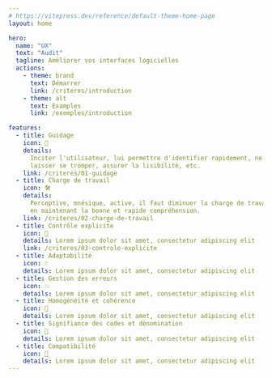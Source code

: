 ```yaml
---
# https://vitepress.dev/reference/default-theme-home-page
layout: home

hero:
  name: "UX"
  text: "Audit"
  tagline: Améliorer vos interfaces logicielles
  actions:
    - theme: brand
      text: Démarrer
      link: /criteres/introduction
    - theme: alt
      text: Examples
      link: /exemples/introduction

features:
  - title: Guidage
    icon: 🛒
    details:
      Inciter l'utilisateur, lui permettre d'identifier rapidement, ne pas le
      laisser se tromper, assurer la lisibilité, etc.
    link: /criteres/01-guidage
  - title: Charge de travail
    icon: 🛠️
    details:
      Perceptive, mnésique, active, il faut diminuer la charge de travail tout
      en maintenant la bonne et rapide compréhension.
    link: /criteres/02-charge-de-travail
  - title: Contrôle explicite
    icon: 🚗
    details: Lorem ipsum dolor sit amet, consectetur adipiscing elit
    link: /criteres/03-controle-explicite
  - title: Adaptabilité
    icon: ☃
    details: Lorem ipsum dolor sit amet, consectetur adipiscing elit
  - title: Gestion des erreurs
    icon: 💥
    details: Lorem ipsum dolor sit amet, consectetur adipiscing elit
  - title: Homogénéité et cohérence
    icon: 🍔
    details: Lorem ipsum dolor sit amet, consectetur adipiscing elit
  - title: Signifiance des codes et dénomination
    icon: 🥐
    details: Lorem ipsum dolor sit amet, consectetur adipiscing elit
  - title: Compatibilité
    icon: 🚞
    details: Lorem ipsum dolor sit amet, consectetur adipiscing elit
---
```

